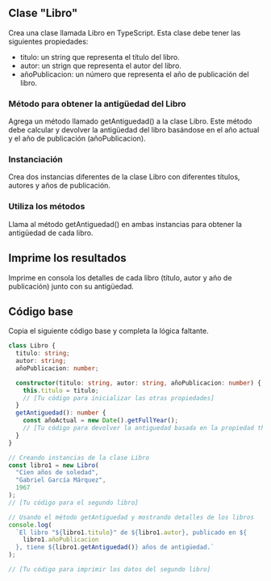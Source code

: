 ## Clase "Libro"

Crea una clase llamada Libro en TypeScript. Esta clase debe tener las siguientes propiedades:

- titulo: un string que representa el título del libro.
- autor: un strign que representa el autor del libro.
- añoPublicacion: un número que representa el año de publicación del libro.

### Método para obtener la antigüedad del Libro

Agrega un método llamado getAntiguedad() a la clase Libro. Este método debe calcular y devolver la antigüedad del libro basándose en el año actual y el año de publicación (añoPublicacion).

### Instanciación

Crea dos instancias diferentes de la clase Libro con diferentes títulos, autores y años de publicación.

### Utiliza los métodos

Llama al método getAntiguedad() en ambas instancias para obtener la antigüedad de cada libro.

## Imprime los resultados

Imprime en consola los detalles de cada libro (título, autor y año de publicación) junto con su antigüedad.

## Código base

Copia el siguiente código base y completa la lógica faltante.

```ts
class Libro {
  titulo: string;
  autor: string;
  añoPublicacion: number;

  constructor(titulo: string, autor: string, añoPublicacion: number) {
    this.titulo = titulo;
    // [Tu código para inicializar las otras propiedades]
  }
  getAntiguedad(): number {
    const añoActual = new Date().getFullYear();
    // [Tu código para devolver la antiguedad basada en la propiedad this.añoPublicacion]
  }
}

// Creando instancias de la clase Libro
const libro1 = new Libro(
  "Cien años de soledad",
  "Gabriel García Márquez",
  1967
);
// [Tu código para el segundo libro]

// Usando el método getAntiguedad y mostrando detalles de los libros
console.log(
  `El libro "${libro1.titulo}" de ${libro1.autor}, publicado en ${
    libro1.añoPublicacion
  }, tiene ${libro1.getAntiguedad()} años de antigüedad.`
);

// [Tu código para imprimir los datos del segundo libro]
```
